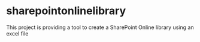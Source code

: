 # sharepointonlinelibrary
This project is providing a tool to create a SharePoint Online library using an excel file
